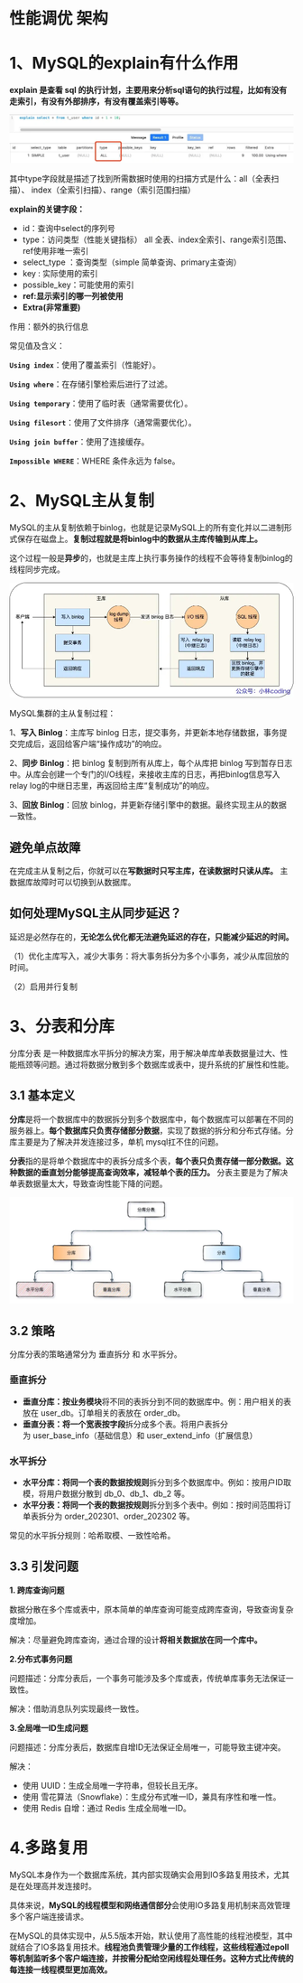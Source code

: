 # 性能调优 架构

# 1、MySQL的explain有什么作用

**explain 是查看 sql 的执行计划，主要用来分析sql语句的执行过程，比如有没有走索引，有没有外部排序，有没有覆盖索引等等。**

![image.png](%E6%80%A7%E8%83%BD%E8%B0%83%E4%BC%98%20%E6%9E%B6%E6%9E%84%20124e74500164804bb517dc302187f328/image.png)

其中type字段就是描述了找到所需数据时使用的扫描方式是什么：all（全表扫描）、 index（全索引扫描）、range（索引范围扫描）

**explain的关键字段：**

- id：查询中select的序列号
- type：访问类型（性能关键指标） all 全表、index全索引、range索引范围、ref使用非唯一索引
- select_type ：查询类型（simple 简单查询、primary主查询）
- key : 实际使用的索引
- possible_key：可能使用的索引
- **ref:显示索引的哪一列被使用**
- **Extra(非常重要)**

作用：额外的执行信息

常见值及含义：

**`Using index`**：使用了覆盖索引（性能好）。

**`Using where`**：在存储引擎检索后进行了过滤。

**`Using temporary`**：使用了临时表（通常需要优化）。

**`Using filesort`**：使用了文件排序（通常需要优化）。

**`Using join buffer`**：使用了连接缓存。

**`Impossible WHERE`**：WHERE 条件永远为 false。

# 2、MySQL主从复制

MySQL的主从复制依赖于binlog，也就是记录MySQL上的所有变化并以二进制形式保存在磁盘上。**复制过程就是将binlog中的数据从主库传输到从库上。**

这个过程一般是**异步**的，也就是主库上执行事务操作的线程不会等待复制binlog的线程同步完成。

![image.png](%E6%80%A7%E8%83%BD%E8%B0%83%E4%BC%98%20%E6%9E%B6%E6%9E%84%20124e74500164804bb517dc302187f328/image%201.png)

MySQL集群的主从复制过程：

1、**写入 Binlog**：主库写 binlog 日志，提交事务，并更新本地存储数据，事务提交完成后，返回给客户端“操作成功”的响应。

2、**同步 Binlog**：把 binlog 复制到所有从库上，每个从库把 binlog 写到暂存日志中。从库会创建一个专门的I/O线程，来接收主库的日志，再把binlog信息写入relay log的中继日志里，再返回给主库“复制成功”的响应。

3、**回放 Binlog**：回放 binlog，并更新存储引擎中的数据。最终实现主从的数据一致性。

## 避免单点故障

在完成主从复制之后，你就可以在**写数据时只写主库，在读数据时只读从库。** 主数据库故障时可以切换到从数据库。

## 如何处理MySQL主从同步延迟？

延迟是必然存在的，**无论怎么优化都无法避免延迟的存在，只能减少延迟的时间。**

（1）优化主库写入，减少大事务：将大事务拆分为多个小事务，减少从库回放的时间。

（2）启用并行复制

# 3、分表和分库

分库分表 是一种数据库水平拆分的解决方案，用于解决单库单表数据量过大、性能瓶颈等问题。通过将数据分散到多个数据库或表中，提升系统的扩展性和性能。

## 3.1 基本定义

**分库**是将一个数据库中的数据拆分到多个数据库中，每个数据库可以部署在不同的服务器上。**每个数据库只负责存储部分数据**，实现了数据的拆分和分布式存储。分库主要是为了解决并发连接过多，单机 mysql扛不住的问题。

**分表**指的是将单个数据库中的表拆分成多个表，**每个表只负责存储一部分数据。这种数据的垂直划分能够提高查询效率，减轻单个表的压力。** 分表主要是为了解决单表数据量太大，导致查询性能下降的问题。

![image.png](%E6%80%A7%E8%83%BD%E8%B0%83%E4%BC%98%20%E6%9E%B6%E6%9E%84%20124e74500164804bb517dc302187f328/image%202.png)

## 3.2 策略

分库分表的策略通常分为 垂直拆分 和 水平拆分。

### 垂直拆分

- **垂直分库：**按**业务模块**将不同的表拆分到不同的数据库中。例：用户相关的表放在 user_db。订单相关的表放在 order_db。
- **垂直分表：**将一个宽表**按字段**拆分成多个表。将用户表拆分为 user_base_info（基础信息）和 user_extend_info（扩展信息）

### 水平拆分

- **水平分库：**将同一个表的**数据按规则**拆分到多个数据库中。例如：按用户ID取模，将用户数据分散到 db_0、db_1、db_2 等。
- **水平分表：**将同一个表的**数据按规则**拆分到多个表中。例如：按时间范围将订单表拆分为 order_202301、order_202302 等。

常见的水平拆分规则：哈希取模、一致性哈希。

## 3.3 引发问题

**1. 跨库查询问题**

数据分散在多个库或表中，原本简单的单库查询可能变成跨库查询，导致查询复杂度增加。

解决：尽量避免跨库查询，通过合理的设计**将相关数据放在同一个库中。**

**2.分布式事务问题**

问题描述：分库分表后，一个事务可能涉及多个库或表，传统单库事务无法保证一致性。

解决：借助消息队列实现最终一致性。

**3.全局唯一ID生成问题**

问题描述：分库分表后，数据库自增ID无法保证全局唯一，可能导致主键冲突。

解决：
- 使用 UUID：生成全局唯一字符串，但较长且无序。
- 使用 雪花算法（Snowflake）：生成分布式唯一ID，兼具有序性和唯一性。
- 使用 Redis 自增：通过 Redis 生成全局唯一ID。

# 4.多路复用

MySQL本身作为一个数据库系统，其内部实现确实会用到IO多路复用技术，尤其是在处理高并发连接时。

具体来说，**MySQL的线程模型和网络通信部分**会使用IO多路复用机制来高效管理多个客户端连接请求。

在MySQL的具体实现中，从5.5版本开始，默认使用了高性能的线程池模型，其中就结合了IO多路复用技术。**线程池负责管理少量的工作线程，这些线程通过epoll等机制监听多个客户端连接，并按需分配给空闲线程处理任务。这种方式比传统的每连接一线程模型更加高效。**

